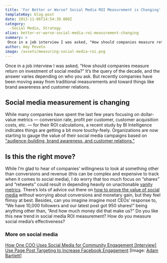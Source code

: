 ```yaml
---
title: 'For Better or Worse? Social Media ROI Measurement is Changing'
templateKey: blog-post
date: 2013-11-06T14:54:39.000Z
category: 
  -Social Media, Strategy
alias: better-or-worse-social-media-roi-measurement-changing
summary: > 
 Once in a job interview I was asked, "How should companies measure return on investment of social media?" It’s the query of the decade, and the answer varies depending on who you ask. But recently companies have been moving away from traditional measurements and toward things like brand awareness and customer relations.
author: Amy Peveto
image: /assets/measuring-social-media-roi.png
---
```


Once in a job interview I was asked, “How should companies measure return on investment of social media?” It’s the query of the decade, and the answer varies depending on who you ask. But recently companies have been moving away from traditional measurements and toward things like brand awareness and customer relations.

Social media measurement is changing
------------------------------------

While many companies have spent the last few years focusing on dollar-value metrics — conversion rate, profit per customer, customer acquisition costs, etc. — for their ROI calculations, a recent study by BI Intelligence indicates things are getting a bit more touchy-feely. Organizations are now starting to gauge the value of their social media campaigns based on ["audience-building, brand awareness, and customer relations."](http://www.businessinsider.com/the-myth-of-social-roi-2013-10#ixzz2if7GG8n4)

Is this the right move?
-----------------------

While I’m glad to hear of companies’ willingness to look at something other than conversions and revenue (this can be complex and expensive to track when it comes to social media), I do worry that too much focus on “shares” and “retweets” could result in depending heavily on unactionable [vanity metrics](/blog/09/02/2011/what-are-vanity-metrics-why-do-you-need-avoid-them). There’s lots of advice out there on [how to prove the value of social media](http://www.cmswire.com/cms/customer-experience/social-media-roi-three-ways-digital-marketers-can-show-its-worth-022772.php) without worrying about conversions and monetary gain, but they feel flimsy at best. Besides, can you imagine imagine most CEOs’ response to, “We have 10,000 followers and our latest post got 950 shares!” being anything other than, “And how much money did that make us?” Do you like this new trend in social media ROI measurement? How do you measure social media’s effectiveness?

### More on social media

[How One COO Uses Social Media for Community Engagement \[Interview\]](/blog/05/03/2012/how-one-coo-uses-social-media-community-engagement-interview) [Use Page Post Targeting to Increase Facebook Engagement](/blog/12/19/2012/use-page-post-targeting-increase-facebook-engagement) \[Image: [Adam Bartlett](http://www.flickr.com/photos/51103012@N00/2432704579/in/photolist-4GYfjp-4LsNVw-4NbVSo-4Tzgyq-5qsSPN-5qsT7j-5r7UD9-5rsZtZ-5rt1E4-5rt2fr-5rt3hc-5rxmyo-5rxnzu-5rxnV9-5rxoMW-5treTv-5AMFqP-5PsLi3-5PsMxJ-5Py8yX-5Py8CH-5Py8KK-5T4iy9-67dNUx-68F455-6dXUTU-6ftwD1-76nJsM-78KsJo-7d7LbJ-7iVj7W-7vWF7R-7ThDci-dNjmAn-7FMFjC-8nhbin-87HLnc-8xpk4h-7W4Qw8-csx4wd-7JKe33-7JFibR-7CuWcv-8xpm3N-8xpkGL-8xpk9Y-axoysW-8xpmbL-844Ku9-fF2prf-dPiCM2)\]